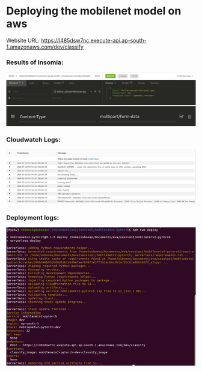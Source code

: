 <h1>Deploying the mobilenet model on aws</h1>

Website URL: <a href='https://l485dsw7nc.execute-api.ap-south-1.amazonaws.com/dev/classify'>https://l485dsw7nc.execute-api.ap-south-1.amazonaws.com/dev/classify</a>

<h3>Results of Insomia:</h3>

<img src='https://github.com/SVGS-EVA4/Phase2/blob/master/S1-Deploying_Over_AWS/images/insomia_output.JPG' alt='insomia_results'>
<img src='https://github.com/SVGS-EVA4/Phase2/blob/master/S1-Deploying_Over_AWS/images/header.JPG' alt='header'>

<h3>Cloudwatch Logs:</h3>

<img src='https://github.com/SVGS-EVA4/Phase2/blob/master/S1-Deploying_Over_AWS/images/lamdba.JPG' alt='lambda_result'>

<h3>Deployment logs:</h3>

<img src='https://github.com/SVGS-EVA4/Phase2/blob/master/S1-Deploying_Over_AWS/images/deploy_log.JPG' alt='deploy_log' width=600>
